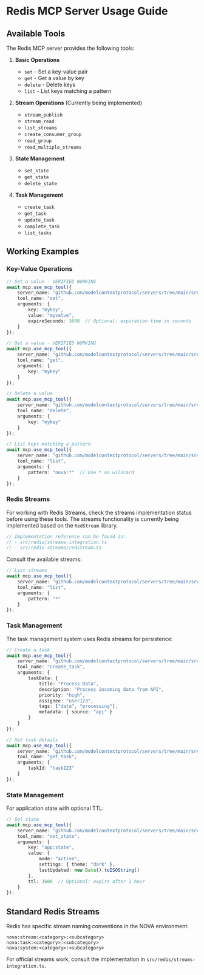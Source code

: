 # Redis MCP Server Usage Guide

## Available Tools

The Redis MCP server provides the following tools:

1. **Basic Operations**
   - `set` - Set a key-value pair
   - `get` - Get a value by key
   - `delete` - Delete keys
   - `list` - List keys matching a pattern

2. **Stream Operations** (Currently being implemented)
   - `stream_publish` 
   - `stream_read`
   - `list_streams`
   - `create_consumer_group`
   - `read_group`
   - `read_multiple_streams`

3. **State Management**
   - `set_state`
   - `get_state`
   - `delete_state`

4. **Task Management**
   - `create_task`
   - `get_task`
   - `update_task`
   - `complete_task`
   - `list_tasks`

## Working Examples

### Key-Value Operations

```typescript
// Set a value - VERIFIED WORKING
await mcp.use_mcp_tool({
    server_name: "github.com/modelcontextprotocol/servers/tree/main/src/redis",
    tool_name: "set",
    arguments: {
        key: "mykey",
        value: "myvalue",
        expireSeconds: 3600  // Optional: expiration time in seconds
    }
});

// Get a value - VERIFIED WORKING
await mcp.use_mcp_tool({
    server_name: "github.com/modelcontextprotocol/servers/tree/main/src/redis",
    tool_name: "get",
    arguments: {
        key: "mykey"
    }
});

// Delete a value
await mcp.use_mcp_tool({
    server_name: "github.com/modelcontextprotocol/servers/tree/main/src/redis",
    tool_name: "delete",
    arguments: {
        key: "mykey"
    }
});

// List keys matching a pattern
await mcp.use_mcp_tool({
    server_name: "github.com/modelcontextprotocol/servers/tree/main/src/redis",
    tool_name: "list",
    arguments: {
        pattern: "nova:*"  // Use * as wildcard
    }
});
```

### Redis Streams

For working with Redis Streams, check the streams implementation status before using these tools. The streams functionality is currently being implemented based on the `RedStream` library.

```typescript
// Implementation reference can be found in:
// - src/redis/streams-integration.ts
// - src/redis-streams/redstream.ts
```

Consult the available streams:

```typescript
// List streams
await mcp.use_mcp_tool({
    server_name: "github.com/modelcontextprotocol/servers/tree/main/src/redis",
    tool_name: "list",
    arguments: {
        pattern: "*"
    }
});
```

### Task Management

The task management system uses Redis streams for persistence:

```typescript
// Create a task
await mcp.use_mcp_tool({
    server_name: "github.com/modelcontextprotocol/servers/tree/main/src/redis",
    tool_name: "create_task",
    arguments: {
        taskData: {
            title: "Process Data",
            description: "Process incoming data from API",
            priority: "high",
            assignee: "user123",
            tags: ["data", "processing"],
            metadata: { source: "api" }
        }
    }
});

// Get task details
await mcp.use_mcp_tool({
    server_name: "github.com/modelcontextprotocol/servers/tree/main/src/redis",
    tool_name: "get_task",
    arguments: {
        taskId: "task123"
    }
});
```

### State Management

For application state with optional TTL:

```typescript
// Set state
await mcp.use_mcp_tool({
    server_name: "github.com/modelcontextprotocol/servers/tree/main/src/redis",
    tool_name: "set_state",
    arguments: {
        key: "app:state",
        value: {
            mode: "active",
            settings: { theme: "dark" },
            lastUpdated: new Date().toISOString()
        },
        ttl: 3600  // Optional: expire after 1 hour
    }
});
```

## Standard Redis Streams

Redis has specific stream naming conventions in the NOVA environment:

```
nova:stream:<category>:<subcategory>
nova:task:<category>:<subcategory>
nova:system:<category>:<subcategory>
```

For official streams work, consult the implementation in `src/redis/streams-integration.ts`.

